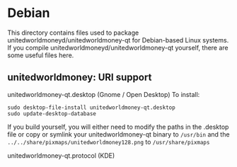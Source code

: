 
Debian
====================
This directory contains files used to package unitedworldmoneyd/unitedworldmoney-qt
for Debian-based Linux systems. If you compile unitedworldmoneyd/unitedworldmoney-qt yourself, there are some useful files here.

## unitedworldmoney: URI support ##


unitedworldmoney-qt.desktop  (Gnome / Open Desktop)
To install:

	sudo desktop-file-install unitedworldmoney-qt.desktop
	sudo update-desktop-database

If you build yourself, you will either need to modify the paths in
the .desktop file or copy or symlink your unitedworldmoney-qt binary to `/usr/bin`
and the `../../share/pixmaps/unitedworldmoney128.png` to `/usr/share/pixmaps`

unitedworldmoney-qt.protocol (KDE)

